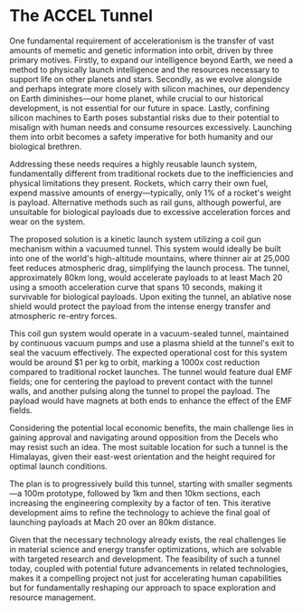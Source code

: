 # The ACCEL Tunnel

One fundamental requirement of accelerationism is the transfer of vast amounts of memetic and genetic information into orbit, driven by three primary motives. Firstly, to expand our intelligence beyond Earth, we need a method to physically launch intelligence and the resources necessary to support life on other planets and stars. Secondly, as we evolve alongside and perhaps integrate more closely with silicon machines, our dependency on Earth diminishes—our home planet, while crucial to our historical development, is not essential for our future in space. Lastly, confining silicon machines to Earth poses substantial risks due to their potential to misalign with human needs and consume resources excessively. Launching them into orbit becomes a safety imperative for both humanity and our biological brethren.

Addressing these needs requires a highly reusable launch system, fundamentally different from traditional rockets due to the inefficiencies and physical limitations they present. Rockets, which carry their own fuel, expend massive amounts of energy—typically, only 1% of a rocket's weight is payload. Alternative methods such as rail guns, although powerful, are unsuitable for biological payloads due to excessive acceleration forces and wear on the system.

The proposed solution is a kinetic launch system utilizing a coil gun mechanism within a vacuumed tunnel. This system would ideally be built into one of the world's high-altitude mountains, where thinner air at 25,000 feet reduces atmospheric drag, simplifying the launch process. The tunnel, approximately 80km long, would accelerate payloads to at least Mach 20 using a smooth acceleration curve that spans 10 seconds, making it survivable for biological payloads. Upon exiting the tunnel, an ablative nose shield would protect the payload from the intense energy transfer and atmospheric re-entry forces.

This coil gun system would operate in a vacuum-sealed tunnel, maintained by continuous vacuum pumps and use a plasma shield at the tunnel's exit to seal the vacuum effectively. The expected operational cost for this system would be around $1 per kg to orbit, marking a 1000x cost reduction compared to traditional rocket launches. The tunnel would feature dual EMF fields; one for centering the payload to prevent contact with the tunnel walls, and another pulsing along the tunnel to propel the payload. The payload would have magnets at both ends to enhance the effect of the EMF fields.

Considering the potential local economic benefits, the main challenge lies in gaining approval and navigating around opposition from the Decels who may resist such an idea. The most suitable location for such a tunnel is the Himalayas, given their east-west orientation and the height required for optimal launch conditions.

The plan is to progressively build this tunnel, starting with smaller segments—a 100m prototype, followed by 1km and then 10km sections, each increasing the engineering complexity by a factor of ten. This iterative development aims to refine the technology to achieve the final goal of launching payloads at Mach 20 over an 80km distance.

Given that the necessary technology already exists, the real challenges lie in material science and energy transfer optimizations, which are solvable with targeted research and development. The feasibility of such a tunnel today, coupled with potential future advancements in related technologies, makes it a compelling project not just for accelerating human capabilities but for fundamentally reshaping our approach to space exploration and resource management.

